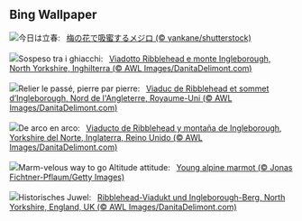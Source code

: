 ## Bing Wallpaper
![](https://www.bing.com/th?id=OHR.Risshun2025_JA-JP6529014440_UHD.jpg&w=1000)今日は立春:&nbsp;&ensp;[梅の花で吸蜜するメジロ (© yankane/shutterstock)](https://www.bing.com/th?id=OHR.Risshun2025_JA-JP6529014440_UHD.jpg)
<br><br/>
![](https://www.bing.com/th?id=OHR.RibbleheadViaduct_IT-IT3273904446_UHD.jpg&w=1000)Sospeso tra i ghiacchi:&nbsp;&ensp;[Viadotto Ribblehead e monte Ingleborough, North Yorkshire, Inghilterra (© AWL Images/DanitaDelimont.com)](https://www.bing.com/th?id=OHR.RibbleheadViaduct_IT-IT3273904446_UHD.jpg)
<br><br/>
![](https://www.bing.com/th?id=OHR.RibbleheadViaduct_FR-FR4663739053_UHD.jpg&w=1000)Relier le passé, pierre par pierre:&nbsp;&ensp;[Viaduc de Ribblehead et sommet d’Ingleborough, Nord de l'Angleterre, Royaume-Uni (© AWL Images/DanitaDelimont.com)](https://www.bing.com/th?id=OHR.RibbleheadViaduct_FR-FR4663739053_UHD.jpg)
<br><br/>
![](https://www.bing.com/th?id=OHR.RibbleheadViaduct_ES-ES5419364772_UHD.jpg&w=1000)De arco en arco:&nbsp;&ensp;[Viaducto de Ribblehead y montaña de Ingleborough, Yorkshire del Norte, Inglaterra, Reino Unido (© AWL Images/DanitaDelimont.com)](https://www.bing.com/th?id=OHR.RibbleheadViaduct_ES-ES5419364772_UHD.jpg)
<br><br/>
![](https://www.bing.com/th?id=OHR.AustriaMarmot_EN-GB0497553794_UHD.jpg&w=1000)Marm-velous way to go Altitude attitude:&nbsp;&ensp;[Young alpine marmot (© Jonas Fichtner-Pflaum/Getty Images)](https://www.bing.com/th?id=OHR.AustriaMarmot_EN-GB0497553794_UHD.jpg)
<br><br/>
![](https://www.bing.com/th?id=OHR.RibbleheadViaduct_DE-DE0601273840_UHD.jpg&w=1000)Historisches Juwel:&nbsp;&ensp;[Ribblehead-Viadukt und Ingleborough-Berg, North Yorkshire, England, UK (© AWL Images/DanitaDelimont.com)](https://www.bing.com/th?id=OHR.RibbleheadViaduct_DE-DE0601273840_UHD.jpg)
<br><br/>
